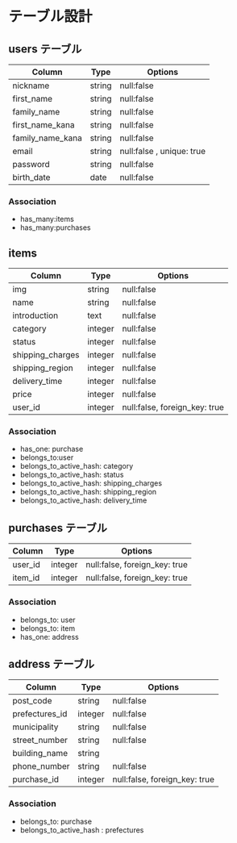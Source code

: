 
# テーブル設計

## users テーブル

| Column           | Type    | Options                   |
| ---------------- | ------  | ------------------------- |
| nickname         | string  | null:false                |
| first_name       | string  | null:false                |
| family_name	     | string  | null:false                |
| first_name_kana  | string  | null:false                |
| family_name_kana | string  | null:false                |
| email            | string  | null:false , unique: true |
| password         | string  | null:false                |
| birth_date       | date    | null:false                |


### Association
- has_many:items
- has_many:purchases


## items

| Column           | Type       | Options                       |
| ---------------- | ---------- | ----------------------------- |
| img              | string     | null:false                    |
| name             | string     | null:false                    |
| introduction     | text       | null:false                    |
| category         | integer    | null:false                    | 
| status           | integer    | null:false                    |
| shipping_charges | integer    | null:false                    |
| shipping_region  | integer    | null:false                    |
| delivery_time    | integer    | null:false                    |
| price            | integer    | null:false                    |
| user_id          | integer    | null:false, foreign_key: true |

### Association
- has_one: purchase
- belongs_to:user
- belongs_to_active_hash: category
- belongs_to_active_hash: status
- belongs_to_active_hash: shipping_charges
- belongs_to_active_hash: shipping_region
- belongs_to_active_hash: delivery_time


## purchases テーブル

| Column   | Type     | Options                       |
| -------- | -------- | ----------------------------- |
| user_id  | integer  | null:false, foreign_key: true |
| item_id  | integer  | null:false, foreign_key: true |

### Association
- belongs_to: user
- belongs_to: item
- has_one: address

## address テーブル

| Column         | Type       | Options                        |
| -------------- | ---------- | ------------------------------ |
| post_code      | string     | null:false                     |
| prefectures_id | integer    | null:false                     |
| municipality   | string     | null:false                     |
| street_number  | string     | null:false                     |
| building_name  | string     |                                |
| phone_number   | string     | null:false                     |
| purchase_id    | integer    | null:false, foreign_key: true  |
### Association
- belongs_to: purchase
- belongs_to_active_hash : prefectures
